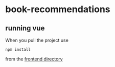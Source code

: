 # book-recommendations

## running vue
When you pull the project use
```
npm install
```
from the [frontend directory](book-recommendations/src/frontend)


